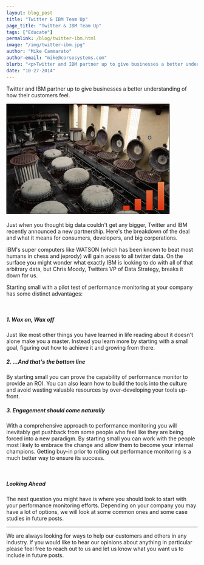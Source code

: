 ```yaml
---
layout: blog_post
title: "Twitter & IBM Team Up"
page_title: "Twitter & IBM Team Up"
tags: ["Educate"]
permalink: /blog/twitter-ibm.html
image: "/img/twitter-ibm.jpg"
author: "Mike Cammarato"
author-email: "mike@corsosystems.com"
blurb: "<p>Twitter and IBM partner up to give businesses a better understanding of how their customers feel.</p>"
date: "10-27-2014"
---
```


<p>Twitter and IBM partner up to give businesses a better understanding of how their customers feel.</p>

<img src="/img/sugar.jpg" width="430px"/>
<br/>
<br>Just when you thought big data couldn't get any bigger, Twitter and IBM recently announced a new partnership. Here's the breakdown of the deal and what it means for consumers, developers, and big corperations.</p>

<p>IBM's super computers like WATSON (which has been known to beat most humans in chess and jeprody) will gain acess to all twitter data. On the surface you might wonder what exactly IBM is looking to do with all of that arbitrary data, but Chris Moody, Twitters VP of Data Strategy, breaks it down for us.</p>

<p>Starting small with a pilot test of performance monitoring at your company has some distinct advantages:</p>
<br/>
<h5><b>1. Wax on, Wax off</b></h5>
<p>Just like most other things you have learned in life reading about it doesn't alone make you a master. Instead you learn more by starting with a small goal, figuring out how to achieve it and growing from there.</p>

<h5><b>2. ...And that's the bottom line</b></h5>
<p>By starting small you can prove the capability of performance monitor to provide an ROI. You can also learn how to build the tools into the culture and avoid wasting valuable resources by over-developing your tools up-front.</p>

<h5><b>3. Engagement should come naturally</b></h5>
<p>With a comprehensive approach to performance monitoring you will inevitably get pushback from some people who feel like they are being forced into a new paradigm. By starting small you can work with the people most likely to embrace the change and allow them to become your internal champions. Getting buy-in prior to rolling out performance monitoring is a much better way to ensure its success.</p>

<br/>
<h5><b>Looking Ahead</b></h5>
<p>The next question you might have is where you should look to start with your performance monitoring efforts. Depending on your company you may have a lot of options, we will look at some common ones and some case studies in future posts.</p>


<hr>
<p>We are always looking for ways to help our customers and others in any industry. If you would like to hear our opinions about anything in particular please feel free to reach out to us and let us know what you want us to include in future posts.</p>
<br/>